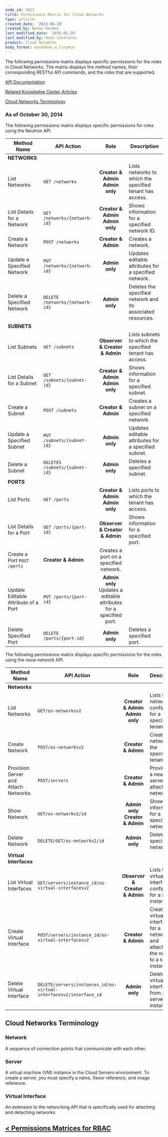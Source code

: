 ```yaml
---
node_id: 3653
title: Permissions Matrix for Cloud Networks
type: article
created_date: '2013-08-20'
created_by: Renee Rendon
last_modified_date: '2016-01-20'
last_modified_by: Rose Contreras
product: Cloud Networks
body_format: markdown_w_tinymce
---
```


The following permissions matrix displays specific permissions for the roles in Cloud Networks. The matrix displays the method names, their corresponding RESTful API commands, and the roles that are supported.

[API Documentation](http://developer.rackspace.com/docs/)

[Related Knowledge Center Articles](https://admin.rackspace.com/knowledge_center/cloud-hosting)

[Cloud Networks Terminology](https://admin.rackspace.com/knowledge_center/article/permissions-matrix-for-cloud-networks#Cloud%20Networks%20Terminology)

### As of October 30, 2014

The following permissions matrix displays specific permissions for roles using the Neutron API.

Method Name | API Action | Role | Description
--- | --- | :---: | ---
**NETWORKS** | | |
List Networks | ```GET /networks``` |	**Creator & Admin**	**Admin only**	| Lists networks to which the specified tenant has access.
List Details for a Network | ```GET /networks/{network-id}``` |	**Creator & Admin**	**Admin only**	| Shows information for a specified network ID.
Create a Network | ```POST /networks``` | **Creator & Admin**	| Creates a network.
Update a Specified Network | ```PUT /networks/{network-id}``` | **Admin only**	| Updates editable attributes for a specified network.
Delete a Specified Network | ```DELETE /networks/{network-id}``` | **Admin only** | Deletes the specified network and its associated resources.
**SUBNETS** | | |
List Subnets | ```GET /subnets``` | **Observer & Creator & Admin** | Lists subnets to which the specified tenant has access.
List Details for a Subnet | ```GET /subnets/{subnet-id}``` |	**Creator & Admin**	**Admin only**	| Shows information for a specified subnet.
Create a Subnet | ```POST /subnets``` | **Creator & Admin** | Creates a subnet on a specified network.
Update a Specified Subnet | ```PUT /subnets/{subnet-id}``` | **Admin only** | Updates editable attributes for a specified subnet.
Delete a Subnet	| ```DELETES /subnets/{subnet-id}``` | **Admin only** | Deletes a specified subnet.
**PORTS** | | |
List Ports | ```GET /ports``` | **Creator & Admin**	**Admin only** | Lists ports to which the tenant has access.
List Details for a Port | ```GET /ports/{port-id}``` | **Observer & Creator & Admin** | Shows information for a specified port.
Create a Port	```POST /ports``` | **Creator & Admin**	| Creates a port on a specified network.
Update Editable Attribute of a Port | ```PUT /ports/{port-id}``` | **Admin only**	Updates a editable attributes for a specified port.
Delete Specified Port | ```DELETE /ports/{port-id}``` | **Admin only** | Deletes a specified port.


The following permissions matrix displays specific permissions for the roles using the nova-network API.

Method Name | API Action | Role | Description
--- | --- | :---: | ---
**Networks** | | |
List Networks | ```GET/os-networksv2``` | **Creator & Admin**	**Admin only** | Lists the networks configured for a specified tenant ID.
Create Network | ```POST/os-networksv2``` | **Creator & Admin** | Creates a network for the specified tenant ID.
Provision Server and Attach Networks | ```POST/servers``` | **Creator & Admin**	| Provisions a new server and attaches networks.
Show Network | ```GET/os-networkv2/id``` |  **Admin only**	 **Creator & Admin**	| Shows information for a specified network ID.
Delete Network | ```DELETE/GET/os-networkv2/id``` | **Admin only** | Deletes the specified network.
**Virtual Interfaces** | | |
List Virtual Interfaces | ```GET/servers/instance_id/os-virtual-interfacesv2``` | **Observer & Creator & Admin** | Lists the virtual interfaces configured for a server instance.
Create Virtual Interface | ```POST/servers/instance_id/os-virtual-interfacesv2``` | **Creator & Admin** | Creates a virtual interface for a network and attaches the network to a server instances.
Delete Virtual Interface | ```DELETE/servers/instances_id/os-virtual-interfacesv2/interface_id``` | **Admin only** | Deletes a virtual interface from a server instance.

## Cloud Networks Terminology

### Network

A sequence of connection points that communicate with each other.

### Server

A virtual machine (VM) instance in the Cloud Servers environment. To create a server, you must specify a name, flavor reference, and image reference.

### Virtual Interface

An extension to the networking API that is specifically used for attaching and detaching networks.



## [&lt; Permissions Matrices for RBAC](https://admin.rackspace.com/knowledge_center/article/permissions-matrix-for-role-based-access-control-rbac)
